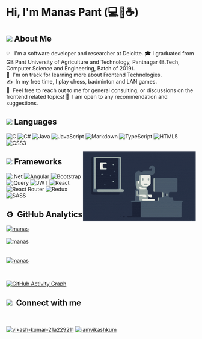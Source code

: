 # Hi, I'm Manas Pant (💻💖☕)

## <img src="https://raw.githubusercontent.com/nixin72/nixin72/master/wave.gif" width="50px"></img>&nbsp;About Me

💡 &nbsp; I'm a software developer and researcher at Deloitte.
🎓&nbsp;I graduated from GB Pant University of Agriculture and Technology, Pantnagar (B.Tech, Computer Science and Engineering, Batch of 2019).\
🌱 &nbsp;I'm on track for learning more about Frontend Technologies.\
✍️ &nbsp;In my free time, I play chess, badminton and LAN games.\
💬 &nbsp;Feel free to reach out to me for general consulting, or discussions on the frontend related topics!
💬 &nbsp;I am open to any recommendation and suggestions.


## <img src="https://media2.giphy.com/media/QssGEmpkyEOhBCb7e1/giphy.gif?cid=ecf05e47a0n3gi1bfqntqmob8g9aid1oyj2wr3ds3mg700bl&rid=giphy.gif" width="50px">&nbsp;Languages
![C](https://img.shields.io/badge/c-%2300599C.svg?style=for-the-badge&logo=c&logoColor=white)
![C#](https://img.shields.io/badge/c%23-%23239120.svg?style=for-the-badge&logo=c-sharp&logoColor=white)
![Java](https://img.shields.io/badge/java-%23ED8B00.svg?style=for-the-badge&logo=java&logoColor=white)
![JavaScript](https://img.shields.io/badge/javascript-%23323330.svg?style=for-the-badge&logo=javascript&logoColor=%23F7DF1E)
![Markdown](https://img.shields.io/badge/markdown-%23000000.svg?style=for-the-badge&logo=markdown&logoColor=white)
![TypeScript](https://img.shields.io/badge/typescript-%23007ACC.svg?style=for-the-badge&logo=typescript&logoColor=white)
![HTML5](https://img.shields.io/badge/html5-%23E34F26.svg?style=for-the-badge&logo=html5&logoColor=white)
![CSS3](https://img.shields.io/badge/css3-%231572B6.svg?style=for-the-badge&logo=css3&logoColor=white)

<img alt="Night Coding" src="https://raw.githubusercontent.com/AVS1508/AVS1508/master/assets/Night-Coding.gif" align="right"/>

## <img src="https://media0.giphy.com/media/cNZqrH5IzOG0xrlWks/giphy.gif?cid=ecf05e47map255q427en9uprqc1sb0unjq5k4fnqg5pmhhs4&rid=giphy.gif&ct=s" width="50px">&nbsp;Frameworks

![.Net](https://img.shields.io/badge/.NET-5C2D91?style=for-the-badge&logo=.net&logoColor=white)
![Angular](https://img.shields.io/badge/angular-%23DD0031.svg?style=for-the-badge&logo=angular&logoColor=white)
![Bootstrap](https://img.shields.io/badge/bootstrap-%23563D7C.svg?style=for-the-badge&logo=bootstrap&logoColor=white)
![jQuery](https://img.shields.io/badge/jquery-%230769AD.svg?style=for-the-badge&logo=jquery&logoColor=white)
![JWT](https://img.shields.io/badge/JWT-black?style=for-the-badge&logo=JSON%20web%20tokens)
![React](https://img.shields.io/badge/react-%2320232a.svg?style=for-the-badge&logo=react&logoColor=%2361DAFB)
![React Router](https://img.shields.io/badge/React_Router-CA4245?style=for-the-badge&logo=react-router&logoColor=white)
![Redux](https://img.shields.io/badge/redux-%23593d88.svg?style=for-the-badge&logo=redux&logoColor=white)
![SASS](https://img.shields.io/badge/SASS-hotpink.svg?style=for-the-badge&logo=SASS&logoColor=white)


## ⚙️ &nbsp;GitHub Analytics

<a href="https://github.com/manas1803">
  <img height="180em" src="https://github-readme-stats-eight-theta.vercel.app/api?username=manas1803&show_icons=true&theme=algolia&include_all_commits=true&count_private=true" alt="manas"/>
  <br />
  <br />
  <img height="180em" src="https://github-readme-stats-eight-theta.vercel.app/api/top-langs/?username=manas1803&layout=compact&langs_count=8&theme=algolia" alt="manas"/>
  <br />
  <br />
  <p><img align="center" src="https://github-readme-streak-stats.herokuapp.com/?user=manas1803&theme=algolia" alt="manas" /></p>
  <br />

  ![GitHub Activity Graph](https://activity-graph.herokuapp.com/graph?username=manas1803&bg_color=050F2C&color=00ADFE&line=00ADFE&point=ffffff&area=true&hide_border=true)

</a>

## <img src='https://raw.githubusercontent.com/ShahriarShafin/ShahriarShafin/main/Assets/handshake.gif' width="80px"> &nbsp;Connect with me
<br />
<p align="left">
<a href="https://www.linkedin.com/in/manas-pant-a61666216/" target="blank"><img align="center" src="https://raw.githubusercontent.com/rahuldkjain/github-profile-readme-generator/master/src/images/icons/Social/linked-in-alt.svg" alt="vikash-kumar-21a229211" height="30" width="40" /></a>
<a href="https://www.facebook.com/manas.pant.71" target="blank"><img align="center" src="https://raw.githubusercontent.com/rahuldkjain/github-profile-readme-generator/master/src/images/icons/Social/facebook.svg" alt="iamvikashkum" height="30" width="40" /></a>
</p>
